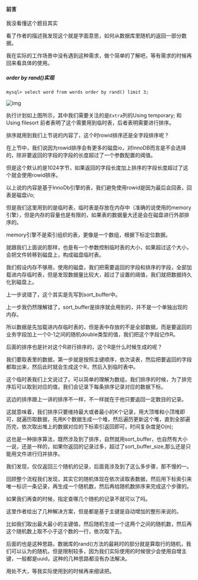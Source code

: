 #### 前言

我没看懂这个题目其实

看了作者的描述我发现这个就是字面意思，如何从数据库里随机的返回一部分数据。

我在实际的工作场景中没有遇到这种需求，做个简单的了解吧，等有需求的时候再回来看具体的使用。



##### order by rand()实现

```mysql
mysql> select word from words order by rand() limit 3;
```

![img](https://static001.geekbang.org/resource/image/59/50/59a4fb0165b7ce1184e41f2d061ce350.png)

执行计划如上图所示，其中我们需要关注的是`Extra`列的Using temporary; 和 Using filesort 前者表明了这个需要用到临时表，后者表明需要进行排序。

排序就用到我们上节说的内容了，这个时rowid排序还是全字段排序呢？

在上节中，我们说因为rowid排序会有更多的磁盘io，对InnoDB而言是不会选择的，除非要返回的字段的字段的长度超过了一个参数配置的阈值。

但是这个默认的是1024字节，如果返回的字段长度加上排序的字段长度超过了这个就会使用rowid排序。

以上说的内容是基于InnoDb引擎的表，我们避免使用rowid是因为最后会回表，回表是磁盘i/o;

但是我们这里用到的是临时表，临时表是存放在内存中（准确的说使用的memory引擎），但是内存的容量也是有限的，如果表的数据量大还是会在磁盘进行外部排序的。

memory引擎不是索引组织的表，更像是一个数组，根据下标定位数据。

就跟我们上面说的那样，也是有一个参数控制临时表的大小，如果超过这个大小，会把文件转移到磁盘上，构成磁盘临时表。

我们假设内存不够用，使用的磁盘，我们把需要返回的字段和排序的字段，全部加载进内存临时表，但是发现数据量比较大，超过了设置的阈值，我们就把数据持久化到磁盘上。

上一步说错了，这个其实是先写到sort_buffer中。

上一步我仍然理解错了，sort_buffer是排序就会用到的，并不是一个单独出现的内存。

所以数据是先加载进内存临时表的，但是表中存放的不是全部数据，而是要返回的业务字段加上一个0-1之间的随机double类型的值，我们把这个字段记作R。

后面的排序也是针对这个R进行排序的，这个R是什么时候生成的呢？

我们要取表里的数据，第一步就是按照主键顺序，依次读表，然后把要返回的字段都取出来，然后此时就会生成这个R，然后入到临时表中。

这个临时表我们上文说过了。可以简单的理解为数组，我们排序的时候，为了排完序后可以取到对应的值，我们会记录下每条排序记录对应的数据下标。

这边的排序跟上一讲的排序不一样，不一样就在于他只要返回一定数目的记录。

这就意味着，我们排序只要维持最大或者最小的K个记录，用大顶堆和小顶堆即可，就遍历取数据，先用K个数据生成一个堆，然后遍历更新这个堆，直到全部遍历完，依次取出堆上的数据对应的下标索引返回即可，时间复杂度是O(n);

这也是一种排序算法，既然涉及到了排序，自然就用sort_buffer，也自然有大小一说，还是一样的，如果你返回的记录过多，超过了sort_buffer_size,那么还是只能用文件进行归并排序。

我们发现，仅仅返回三个随机的记录，后面竟涉及到了这么多步骤，那不慢的一。





回顾整个流程我们发现，其实它的随机体现在依次读取表数据，然后用下标索引来唯一标识一条记录，再生成一个随机数，然后再给随机数排序来完成这个步骤的。

如果我们再查的时候，指定查哪几个随机的记录不就可以了吗。



这里作者给出了几种解决方案，但是都是基于主键是自动增加的整形来说的。

比如我们取出最大最小的主键值，然后随机生成一个这两个之间的随机数，然后再这个随机数上取不小于这个数的一行，依次取下去。

后面的也是这种思路，数据库的rand()方法的最耗时的部分就是算取行的随机，我们可以认为的随机，但是限制较多，因为我们实际使用的时候很少会使用自增主键，一般都是uuid，这种的几种思路都没有办法解决。

用处不大，等我实际使用到的时候再来细读把。

